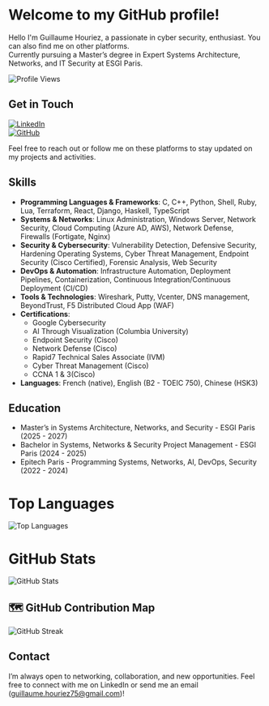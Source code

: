 # Welcome to my GitHub profile!

Hello I'm Guillaume Houriez, a passionate in cyber security, enthusiast. You can also find me on other platforms.  
Currently pursuing a Master’s degree in Expert Systems Architecture, Networks, and IT Security at ESGI Paris.

![Profile Views](https://komarev.com/ghpvc/?username=yxng-hrz&style=flat&color=blue)

## Get in Touch

[![LinkedIn](https://img.shields.io/badge/LinkedIn-Connect-blue?style=flat&logo=linkedin)](https://www.linkedin.com/in/guillaume-houriez-7424b9206)  
[![GitHub](https://img.shields.io/badge/GitHub-Follow-green?style=flat&logo=github)](https://github.com/yxng-hrz)

Feel free to reach out or follow me on these platforms to stay updated on my projects and activities.

## Skills

- **Programming Languages & Frameworks**: C, C++, Python, Shell, Ruby, Lua, Terraform, React, Django, Haskell, TypeScript  
- **Systems & Networks**: Linux Administration, Windows Server, Network Security, Cloud Computing (Azure AD, AWS), Network Defense, Firewalls (Fortigate, Nginx)  
- **Security & Cybersecurity**: Vulnerability Detection, Defensive Security, Hardening Operating Systems, Cyber Threat Management, Endpoint Security (Cisco Certified), Forensic Analysis, Web Security  
- **DevOps & Automation**: Infrastructure Automation, Deployment Pipelines, Containerization, Continuous Integration/Continuous Deployment (CI/CD)  
- **Tools & Technologies**: Wireshark, Putty, Vcenter, DNS management, BeyondTrust, F5 Distributed Cloud App (WAF)  
- **Certifications**:
  - Google Cybersecurity
  - AI Through Visualization (Columbia University)
  - Endpoint Security (Cisco)
  - Network Defense (Cisco)
  - Rapid7 Technical Sales Associate (IVM)
  - Cyber Threat Management (Cisco)
  - CCNA 1 & 3(Cisco)
- **Languages**: French (native), English (B2 - TOEIC 750), Chinese (HSK3)

## Education

- Master’s in Systems Architecture, Networks, and Security - ESGI Paris (2025 - 2027)  
- Bachelor in Systems, Networks & Security Project Management - ESGI Paris (2024 - 2025)  
- Epitech Paris - Programming Systems, Networks, AI, DevOps, Security (2022 - 2024)  

# Top Languages

![Top Languages](https://github-readme-stats.vercel.app/api/top-langs/?username=yxng-hrz&layout=compact)

# GitHub Stats

![GitHub Stats](https://github-readme-stats.vercel.app/api?username=yxng-hrz&show_icons=true&theme=radical)

## 🗺️ GitHub Contribution Map

![GitHub Streak](https://github-readme-streak-stats.herokuapp.com/?user=yxng-hrz&theme=radical)


## Contact

I’m always open to networking, collaboration, and new opportunities. Feel free to connect with me on LinkedIn or send me an email (guillaume.houriez75@gmail.com)!
